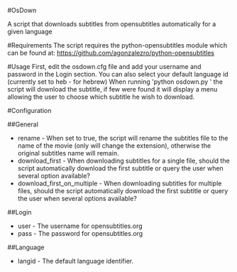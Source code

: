 #OsDown

A script that downloads subtitles from opensubtitles automatically for a given language

#Requirements
The script requires the python-opensubtitles module which can be found at: https://github.com/agonzalezro/python-opensubtitles

#Usage
First, edit the osdown.cfg file and add your username and password in the Login section.
You can also select your default language id (currently set to heb - for hebrew)
When running 'python osdown.py <filepath>' the script will download the subtitle, if few were found it will display a menu allowing the user to choose which subtitle he wish to download.

#Configuration

##General
* rename - When set to true, the script will rename the subtitles file to the name of the movie (only will change the extension), otherwise the original subtitles name will remain.
* download_first - When downloading subtitles for a single file, should the script automatically download the first subtitle or query the user when several option available?
* download_first_on_multiple - When downloading subtitles for multiple files, should the script automatically download the first subtitle or query the user when several options available?

##Login
* user - The username for opensubtitles.org
* pass - The password for opensubtitles.org

##Language
* langid - The default language identifier.
